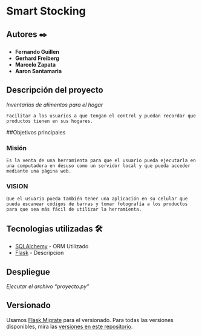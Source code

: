 # Smart Stocking
 
## Autores ✒️
* **Fernando Guillen**
* **Gerhard Freiberg**
* **Marcelo Zapata** 
* **Aaron Santamaria** 
 
## Descripción del proyecto
_Inventarios de alimentos para el hogar_
```
Facilitar a los usuarios a que tengan el control y puedan recordar que productos tienen en sus hogares.
```
 
##Objetivos principales 
 
### Misión 
 
```
Es la venta de una herramienta para que el usuario pueda ejecutarla en una computadora en desuso como un servidor local y que pueda acceder mediante una página web.
```
 
### VISION 
 
```
Que el usuario pueda también tener una aplicación en su celular que pueda escanear códigos de barras y tomar fotografía a los productos para que sea más fácil de utilizar la herramienta.
```
 
 
## Tecnologias utilizadas 🛠️
 
* [SQLAlchemy](https://www.sqlalchemy.org/) - ORM Utilizado
* [Flask](https://flask.palletsprojects.com/en/2.0.x/) - Descripcion
 
 
## Despliegue 
 
_Ejecutar el archivo “proyecto.py”_
 
 
 
## Versionado 
 
Usamos [Flask Migrate](https://flask-migrate.readthedocs.io/en/latest/) para el versionado. Para todas las versiones disponibles, mira las [versiones en este repositorio](https://github.com/tu/proyecto/migrations/versions).
 
 
